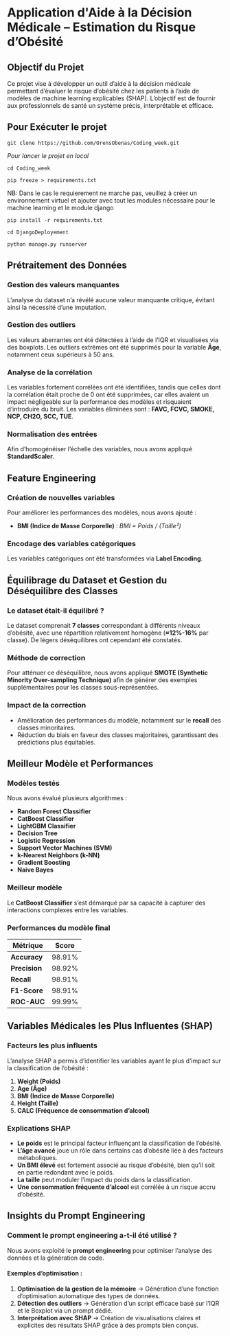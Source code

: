# **Application d'Aide à la Décision Médicale – Estimation du Risque d’Obésité**  

## **Objectif du Projet**  
Ce projet vise à développer un outil d’aide à la décision médicale permettant d’évaluer le risque d’obésité chez les patients à l’aide de modèles de machine learning explicables (SHAP). L’objectif est de fournir aux professionnels de santé un système précis, interprétable et efficace.  

## **Pour Exécuter le projet**

```
git clone https://github.com/OrensObenas/Coding_week.git
```

*Pour lancer le projet en local*

```
cd Coding_week
```
```
pip freeze > requirements.txt
```
NB: Dans le cas le requierement ne marche pas, veuillez à créer un environnement virtuel et ajouter avec tout les modules nécessaire pour le machine learning et le module django
```
pip install -r requirements.txt
```
```
cd DjangoDeployement
```
```
python manage.py runserver
```

## **Prétraitement des Données**  

### **Gestion des valeurs manquantes**  
L’analyse du dataset n’a révélé aucune valeur manquante critique, évitant ainsi la nécessité d’une imputation.  

### **Gestion des outliers**  
Les valeurs aberrantes ont été détectées à l’aide de l’IQR et visualisées via des boxplots. Les outliers extrêmes ont été supprimés pour la variable **Âge**, notamment ceux supérieurs à 50 ans.  

### **Analyse de la corrélation**  
Les variables fortement corrélées ont été identifiées, tandis que celles dont la corrélation était proche de 0 ont été supprimées, car elles avaient un impact négligeable sur la performance des modèles et risquaient d’introduire du bruit. Les variables éliminées sont : **FAVC, FCVC, SMOKE, NCP, CH2O, SCC, TUE**.  

### **Normalisation des entrées**  
Afin d’homogénéiser l’échelle des variables, nous avons appliqué **StandardScaler**.  



## **Feature Engineering**  

### **Création de nouvelles variables**  
Pour améliorer les performances des modèles, nous avons ajouté :  
- **BMI (Indice de Masse Corporelle)** : *BMI = Poids / (Taille²)*  

### **Encodage des variables catégoriques**  
Les variables catégoriques ont été transformées via **Label Encoding**.  



## **Équilibrage du Dataset et Gestion du Déséquilibre des Classes**  

### **Le dataset était-il équilibré ?**  
Le dataset comprenait **7 classes** correspondant à différents niveaux d’obésité, avec une répartition relativement homogène (**≈12%-16%** par classe). De légers déséquilibres ont cependant été constatés.  

### **Méthode de correction**  
Pour atténuer ce déséquilibre, nous avons appliqué **SMOTE (Synthetic Minority Over-sampling Technique)** afin de générer des exemples supplémentaires pour les classes sous-représentées.  

### **Impact de la correction**  
- Amélioration des performances du modèle, notamment sur le **recall** des classes minoritaires.  
- Réduction du biais en faveur des classes majoritaires, garantissant des prédictions plus équitables.  

 

## **Meilleur Modèle et Performances**  

### **Modèles testés**  
Nous avons évalué plusieurs algorithmes :  
- **Random Forest Classifier**  
- **CatBoost Classifier**  
- **LightGBM Classifier**  
- **Decision Tree**  
- **Logistic Regression**  
- **Support Vector Machines (SVM)**  
- **k-Nearest Neighbors (k-NN)**  
- **Gradient Boosting**  
- **Naive Bayes**  

### **Meilleur modèle**  
Le **CatBoost Classifier** s’est démarqué par sa capacité à capturer des interactions complexes entre les variables.  

### **Performances du modèle final**  

| Métrique       | Score     |  
|---------------|----------|  
| **Accuracy**  | 98.91%   |  
| **Precision** | 98.92%   |  
| **Recall**    | 98.91%   |  
| **F1-Score**  | 98.91%   |  
| **ROC-AUC**   | 99.99%   |  



## **Variables Médicales les Plus Influentes (SHAP)**  

### **Facteurs les plus influents**  
L’analyse SHAP a permis d’identifier les variables ayant le plus d’impact sur la classification de l’obésité :  

1. **Weight (Poids)**  
2. **Age (Âge)**  
3. **BMI (Indice de Masse Corporelle)**  
4. **Height (Taille)**  
5. **CALC (Fréquence de consommation d’alcool)**  

### **Explications SHAP**  
- **Le poids** est le principal facteur influençant la classification de l’obésité.  
- **L’âge avancé** joue un rôle dans certains cas d’obésité liée à des facteurs métaboliques.  
- **Un BMI élevé** est fortement associé au risque d’obésité, bien qu’il soit en partie redondant avec le poids.  
- **La taille** peut moduler l’impact du poids dans la classification.  
- **Une consommation fréquente d’alcool** est corrélée à un risque accru d’obésité.  



## **Insights du Prompt Engineering**  

### **Comment le prompt engineering a-t-il été utilisé ?**  
Nous avons exploité le **prompt engineering** pour optimiser l’analyse des données et la génération de code.  

#### **Exemples d’optimisation :**  
1. **Optimisation de la gestion de la mémoire** → Génération d’une fonction d’optimisation automatique des types de données.  
2. **Détection des outliers** → Génération d’un script efficace basé sur l’IQR et le Boxplot via un prompt dédié.  
3. **Interprétation avec SHAP** → Création de visualisations claires et explicites des résultats SHAP grâce à des prompts bien conçus.  


